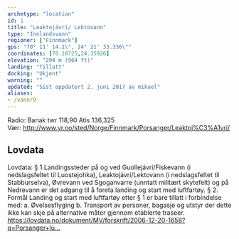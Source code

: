 ```yaml
---
archetype: "location"
id: 1
title: "Leaktojávri/ Lektovann"
type: "Innlandsvann"
regioner: ["Finnmark"]
gps: "70° 11' 14.1\", 24° 21' 33.336\""
coordinates: [70.18725,24.35926]
elevation: "294 m (964 ft)"
landing: "Tillatt"
docking: "Ukjent"
warning: ""
updated: "Sist oppdatert 2. juni 2017 av mikael"
aliases:
- /vann/9
---
```


Radio:  Banak twr 118,90 Atis 136,325\
Vær:   http://www.yr.no/sted/Norge/Finnmark/Porsanger/Leaktoj%C3%A1vri/

## Lovdata

Lovdata: § 1.Landingssteder på og ved Guollejávri/Fiskevann (i nedslagsfeltet til Luostejohka), Leaktojávri/Lektovann (i nedslagsfeltet til Stabburselva), Øvrevann ved Sgoganvarre (unntatt militært skytefelt) og på Nedrevann er det adgang til å foreta landing og start med luftfartøy. § 2. Formål Landing og start med luftfartøy etter § 1 er bare tillatt i forbindelse med: a. Øvelsesflyging b. Transport av personer, bagasje og utstyr der dette ikke kan skje på alternative måter gjennom etablerte traseer.\
 https://lovdata.no/dokument/MV/forskrift/2006-12-20-1658?q=Porsanger+lu…
